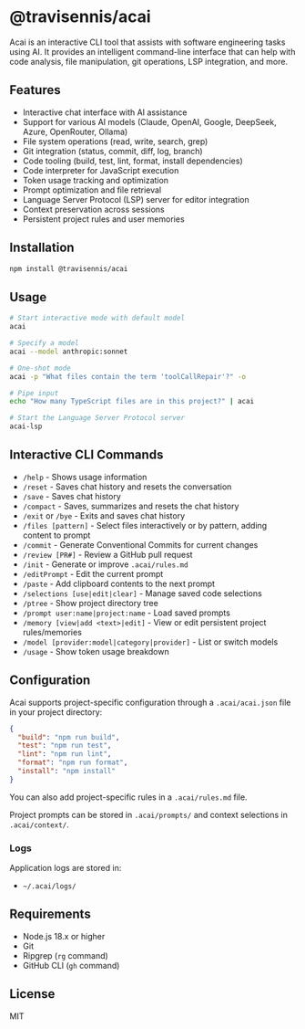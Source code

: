 # @travisennis/acai

Acai is an interactive CLI tool that assists with software engineering tasks using AI. It provides an intelligent command-line interface that can help with code analysis, file manipulation, git operations, LSP integration, and more.

## Features

- Interactive chat interface with AI assistance
- Support for various AI models (Claude, OpenAI, Google, DeepSeek, Azure, OpenRouter, Ollama)
- File system operations (read, write, search, grep)
- Git integration (status, commit, diff, log, branch)
- Code tooling (build, test, lint, format, install dependencies)
- Code interpreter for JavaScript execution
- Token usage tracking and optimization
- Prompt optimization and file retrieval
- Language Server Protocol (LSP) server for editor integration
- Context preservation across sessions
- Persistent project rules and user memories

## Installation

```bash
npm install @travisennis/acai
```

## Usage

```bash
# Start interactive mode with default model
acai

# Specify a model
acai --model anthropic:sonnet

# One-shot mode
acai -p "What files contain the term 'toolCallRepair'?" -o

# Pipe input
echo "How many TypeScript files are in this project?" | acai

# Start the Language Server Protocol server
acai-lsp
```

## Interactive CLI Commands

- `/help` - Shows usage information
- `/reset` - Saves chat history and resets the conversation
- `/save` - Saves chat history
- `/compact` - Saves, summarizes and resets the chat history
- `/exit` or `/bye` - Exits and saves chat history
- `/files [pattern]` - Select files interactively or by pattern, adding content to prompt
- `/commit` - Generate Conventional Commits for current changes
- `/review [PR#]` - Review a GitHub pull request
- `/init` - Generate or improve `.acai/rules.md`
- `/editPrompt` - Edit the current prompt
- `/paste` - Add clipboard contents to the next prompt
- `/selections [use|edit|clear]` - Manage saved code selections
- `/ptree` - Show project directory tree
- `/prompt user:name|project:name` - Load saved prompts
- `/memory [view|add <text>|edit]` - View or edit persistent project rules/memories
- `/model [provider:model|category|provider]` - List or switch models
- `/usage` - Show token usage breakdown

## Configuration

Acai supports project-specific configuration through a `.acai/acai.json` file in your project directory:

```json
{
  "build": "npm run build",
  "test": "npm run test",
  "lint": "npm run lint",
  "format": "npm run format",
  "install": "npm install"
}
```

You can also add project-specific rules in a `.acai/rules.md` file.

Project prompts can be stored in `.acai/prompts/` and context selections in `.acai/context/`.

### Logs

Application logs are stored in:
- `~/.acai/logs/`

## Requirements

- Node.js 18.x or higher
- Git
- Ripgrep (`rg` command)
- GitHub CLI (`gh` command)

## License

MIT
